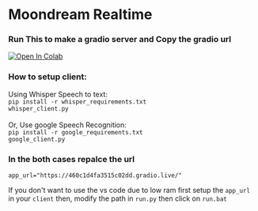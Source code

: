 # Moondream Realtime
### Run This to make a gradio server and Copy the gradio url
[![Open In Colab](https://colab.research.google.com/assets/colab-badge.svg)](https://colab.research.google.com/github/neuralfalcon/moondream-realtime/blob/main/Moondream_Realtime.ipynb) <br>
### How to setup client:
Using Whisper Speech to text:<br>
```pip install -r whisper_requirements.txt```<br>
```whisper_client.py```
<br><br>
Or, Use google Speech Recognition: <br>
```pip install -r google_requirements.txt```<br>
```google_client.py```<br>

### In the both cases repalce the url
```app_url="https://460c1d4fa3515c02dd.gradio.live/" ```

If you don't want to use the vs code due to low ram
first setup the ``app_url`` in your ```client``` then, 
modify the path in ```run.py``` then click on ```run.bat```
